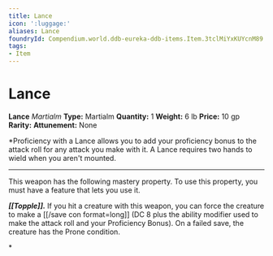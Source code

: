 ```yaml
---
title: Lance
icon: ':luggage:'
aliases: Lance
foundryId: Compendium.world.ddb-eureka-ddb-items.Item.3tclMiYxKUYcnM89
tags:
- Item
---
```


# Lance

**Lance**
_Martialm_
**Type:** Martialm
**Quantity:** 1
**Weight:** 6 lb
**Price:** 10 gp
**Rarity:** 
**Attunement:** None

*Proficiency with a Lance allows you to add your proficiency bonus to the attack roll for any attack you make with it. A Lance requires two hands to wield when you aren't mounted.
<div class="mastery-container"><hr />
<p>This weapon has the following mastery property. To use this property, you must have a feature that lets you use it.

***[[Topple]].*** If you hit a creature with this weapon, you can force the creature to make a [[/save con format=long]] (DC 8 plus the ability modifier used to make the attack roll and your Proficiency Bonus). On a failed save, the creature has the Prone condition.</p>*